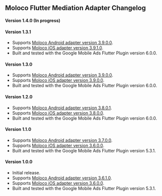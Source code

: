 ## Moloco Flutter Mediation Adapter Changelog

#### Version 1.4.0 (In progress)

#### Version 1.3.1
- Supports [Moloco Android adapter version 3.9.0.0](https://github.com/googleads/googleads-mobile-android-mediation/blob/main/ThirdPartyAdapters/moloco/CHANGELOG.md#version-3900).
- Supports [Moloco iOS adapter version 3.9.1.0](https://github.com/googleads/googleads-mobile-ios-mediation/blob/main/adapters/Moloco/CHANGELOG.md#version-3910).
- Built and tested with the Google Mobile Ads Flutter Plugin version 6.0.0.

#### Version 1.3.0
- Supports [Moloco Android adapter version 3.9.0.0](https://github.com/googleads/googleads-mobile-android-mediation/blob/main/ThirdPartyAdapters/moloco/CHANGELOG.md#version-3900).
- Supports [Moloco iOS adapter version 3.9.0.0](https://github.com/googleads/googleads-mobile-ios-mediation/blob/main/adapters/Moloco/CHANGELOG.md#version-3900).
- Built and tested with the Google Mobile Ads Flutter Plugin version 6.0.0.

#### Version 1.2.0
- Supports [Moloco Android adapter version 3.8.0.1](https://github.com/googleads/googleads-mobile-android-mediation/blob/main/ThirdPartyAdapters/moloco/CHANGELOG.md#version-3801).
- Supports [Moloco iOS adapter version 3.8.0.0](https://github.com/googleads/googleads-mobile-ios-mediation/blob/main/adapters/Moloco/CHANGELOG.md#version-3800).
- Built and tested with the Google Mobile Ads Flutter Plugin version 6.0.0.

#### Version 1.1.0
- Supports [Moloco Android adapter version 3.7.0.0](https://github.com/googleads/googleads-mobile-android-mediation/blob/main/ThirdPartyAdapters/moloco/CHANGELOG.md#version-3700).
- Supports [Moloco iOS adapter version 3.6.0.0](https://github.com/googleads/googleads-mobile-ios-mediation/blob/main/adapters/Moloco/CHANGELOG.md#version-3600).
- Built and tested with the Google Mobile Ads Flutter Plugin version 5.3.1.

#### Version 1.0.0
- Initial release.
- Supports [Moloco Android adapter version 3.6.1.0](https://github.com/googleads/googleads-mobile-android-mediation/blob/main/ThirdPartyAdapters/moloco/CHANGELOG.md#version-3610).
- Supports [Moloco iOS adapter version 3.6.0.0](https://github.com/googleads/googleads-mobile-ios-mediation/blob/main/adapters/Moloco/CHANGELOG.md#version-3600).
- Built and tested with the Google Mobile Ads Flutter Plugin version 5.3.1.